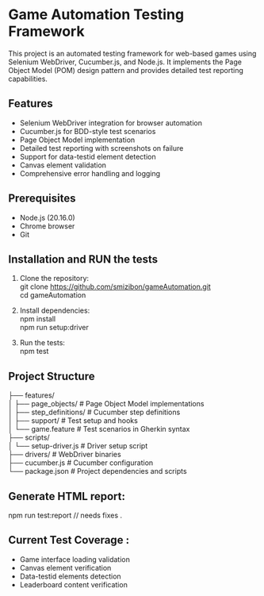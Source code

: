 # Game Automation Testing Framework

This project is an automated testing framework for web-based games using Selenium WebDriver, Cucumber.js, and Node.js. It implements the Page Object Model (POM) design pattern and provides detailed test reporting capabilities.

## Features

- Selenium WebDriver integration for browser automation
- Cucumber.js for BDD-style test scenarios
- Page Object Model implementation
- Detailed test reporting with screenshots on failure
- Support for data-testid element detection
- Canvas element validation
- Comprehensive error handling and logging

## Prerequisites

- Node.js (20.16.0)
- Chrome browser
- Git

## Installation and RUN the tests

1. Clone the repository:  
   git clone https://github.com/smizibon/gameAutomation.git  
   cd gameAutomation

2. Install dependencies:  
   npm install  
   npm run setup:driver

3. Run the tests:  
   npm test

## Project Structure

├── features/  
│ ├── page_objects/ # Page Object Model implementations  
│ ├── step_definitions/ # Cucumber step definitions  
│ ├── support/ # Test setup and hooks  
│ └── game.feature # Test scenarios in Gherkin syntax  
├── scripts/  
│ └── setup-driver.js # Driver setup script  
├── drivers/ # WebDriver binaries  
├── cucumber.js # Cucumber configuration  
└── package.json # Project dependencies and scripts

## Generate HTML report:

npm run test:report // needs fixes .

## Current Test Coverage :

- Game interface loading validation
- Canvas element verification
- Data-testid elements detection
- Leaderboard content verification
